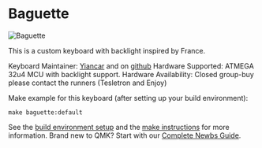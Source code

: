 Baguette
========

![Baguette](https://cdn.discordapp.com/attachments/426880953143525384/479788409263489035/scecre2.png)

This is a custom keyboard with backlight inspired by France.

Keyboard Maintainer: [Yiancar](http://yiancar-designs.com/) and on [github](https://github.com/yiancar)
Hardware Supported: ATMEGA 32u4 MCU with backlight support.
Hardware Availability: Closed group-buy please contact the runners (Tesletron and Enjoy)

Make example for this keyboard (after setting up your build environment):

    make baguette:default

See the [build environment setup](https://docs.qmk.fm/#/getting_started_build_tools) and the [make instructions](https://docs.qmk.fm/#/getting_started_make_guide) for more information. Brand new to QMK? Start with our [Complete Newbs Guide](https://docs.qmk.fm/#/newbs).
